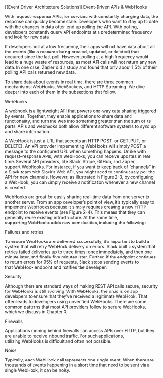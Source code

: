 [[Event Driven Architecture Solutions]] 
Event-Driven APIs & WebHooks


With request–response APIs, for services with constantly changing data, the response can quickly become stale. Developers who want to stay up to date with the changes in data often end up polling the API. With polling, developers constantly query API endpoints at a predetermined frequency and look for new data. 

If developers poll at a low frequency, their apps will not have data about all the events (like a resource being created, updated, or deleted) that occurred since the last poll. However, polling at a high frequency would lead to a huge waste of resources, as most API calls will not return any new data. In one case, Zapier did a study and found that only about 1.5% of their polling API calls returned new data. 

To share data about events in real time, there are three common mechanisms: WebHooks, WebSockets, and HTTP Streaming. We dive deeper into each of them in the subsections that follow. 

WebHooks 

A webhook is a lightweight API that powers one-way data sharing triggered by events. Together, they enable applications to share data and functionality, and turn the web into something greater than the sum of its parts. APIs and webhooks both allow different software systems to sync up and share information. 

A WebHook is just a URL that accepts an HTTP POST (or GET, PUT, or DELETE). An API provider implementing WebHooks will simply POST a message to the configured URL when something happens. Unlike with request–response APIs, with WebHooks, you can receive updates in real time. Several API providers, like Slack, Stripe, GitHub, and Zapier, support WebHooks. For instance, if you want to keep track of “channels” in a Slack team with Slack’s Web API, you might need to continuously poll the API for new channels. However, as illustrated in Figure 2-3, by configuring a WebHook, you can simply receive a notification whenever a new channel is created. 

WebHooks are great for easily sharing real-time data from one server to another server. From an app developer’s point of view, it’s typically easy to implement WebHooks because it simply requires creating a new HTTP endpoint to receive events (see Figure 2-4). This means that they can generally reuse existing infrastructure. At the same time, supporting WebHooks adds new complexities, including the following: 

Failures and retries 

To ensure WebHooks are delivered successfully, it’s important to build a system that will retry WebHook delivery on errors. Slack built a system that retries failed deliveries up to three times: once immediately, and then one minute later, and finally five minutes later. Further, if the endpoint continues to return errors for 95% of requests, Slack stops sending events to that WebHook endpoint and notifies the developer. 

Security 

Although there are standard ways of making REST API calls secure, security for WebHooks is still evolving. With WebHooks, the onus is on app developers to ensure that they’ve received a legitimate WebHook. That often leads to developers using unverified WebHooks. There are some common patterns that most API providers follow to secure WebHooks, which we discuss in Chapter 3. 

Firewalls 

Applications running behind firewalls can access APIs over HTTP, but they are unable to receive inbound traffic. For such applications, utilizing WebHooks is difficult and often not possible. 

Noise 

Typically, each WebHook call represents one single event. When there are thousands of events happening in a short time that need to be sent via a single WebHook, it can be noisy.
